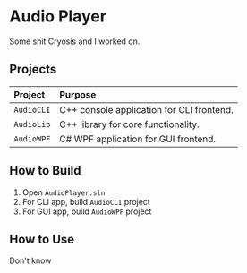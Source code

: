 # Audio Player
Some shit Cryosis and I worked on.

## Projects
| Project    | Purpose                                   |
| :--------- | :---------------------------------------- |
| `AudioCLI` | C++ console application for CLI frontend. |
| `AudioLib` | C++ library for core functionality.       |
| `AudioWPF` | C# WPF application for GUI frontend.      |

## How to Build
1. Open `AudioPlayer.sln`
2. For CLI app, build `AudioCLI` project
3. For GUI app, build `AudioWPF` project

## How to Use
Don't know
